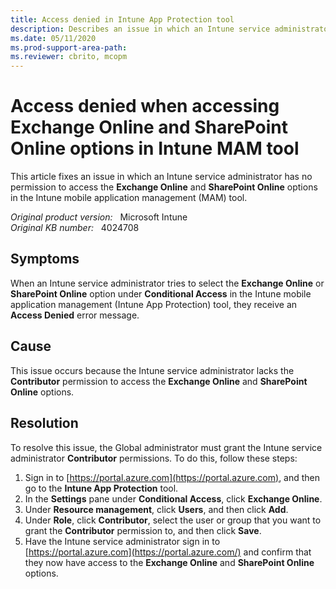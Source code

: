 ```yaml
---
title: Access denied in Intune App Protection tool
description: Describes an issue in which an Intune service administrator has no permission to access the Exchange Online and SharePoint Online options in the Intune mobile application management tool. Provides a resolution to grant the administrator Contributor permissions.
ms.date: 05/11/2020
ms.prod-support-area-path:
ms.reviewer: cbrito, mcopm
---
```

# Access denied when accessing Exchange Online and SharePoint Online options in Intune MAM tool

This article fixes an issue in which an Intune service administrator has no permission to access the **Exchange Online** and **SharePoint Online** options in the Intune mobile application management (MAM) tool.

_Original product version:_ &nbsp; Microsoft Intune  
_Original KB number:_ &nbsp; 4024708

## Symptoms

When an Intune service administrator tries to select the **Exchange Online** or **SharePoint Online** option under **Conditional Access** in the Intune mobile application management (Intune App Protection) tool, they receive an **Access Denied** error message.

## Cause

This issue occurs because the Intune service administrator lacks the **Contributor** permission to access the **Exchange Online** and **SharePoint Online** options.

## Resolution

To resolve this issue, the Global administrator must grant the Intune service administrator **Contributor** permissions. To do this, follow these steps:

1. Sign in to [https://portal.azure.com](https://portal.azure.com), and then go to the **Intune App Protection** tool.
2. In the **Settings** pane under **Conditional Access**, click **Exchange Online**.
3. Under **Resource management**, click **Users**, and then click **Add**.
4. Under **Role**, click **Contributor**, select the user or group that you want to grant the **Contributor** permission to, and then click **Save**.
5. Have the Intune service administrator sign in to [https://portal.azure.com](https://portal.azure.com/) and confirm that they now have access to the **Exchange Online** and **SharePoint Online** options.
